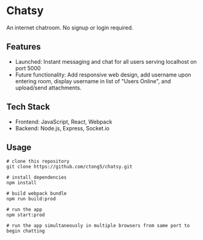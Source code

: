 # Chatsy
An internet chatroom. No signup or login required.

## Features
* Launched: Instant messaging and chat for all users serving localhost on port 5000  
* Future functionality: Add responsive web design, add username upon entering room, display username in list of "Users Online", and upload/send attachments.


## Tech Stack
* Frontend: JavaScript, React, Webpack
* Backend: Node.js, Express, Socket.io

## Usage

```
# clone this repository
git clone https://github.com/ctong5/chatsy.git

# install dependencies
npm install

# build webpack bundle
npm run build:prod

# run the app
npm start:prod

# run the app simultaneously in multiple browsers from same port to begin chatting
```
